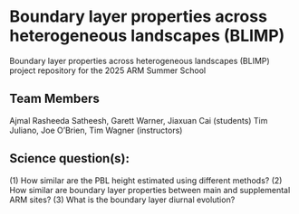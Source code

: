 # Boundary layer properties across heterogeneous landscapes (BLIMP)

Boundary layer properties across heterogeneous landscapes (BLIMP) project repository for the 2025 ARM Summer School

## Team Members
Ajmal Rasheeda Satheesh, Garett Warner, Jiaxuan Cai (students)
Tim Juliano, Joe O’Brien, Tim Wagner (instructors)


## Science question(s):
(1) How similar are the PBL height estimated using different methods?
(2) How similar are boundary layer properties between main and supplemental ARM sites?
(3) What is the boundary layer diurnal evolution?
